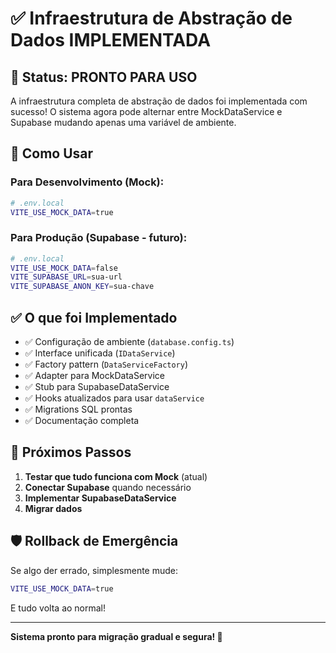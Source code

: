 # ✅ Infraestrutura de Abstração de Dados IMPLEMENTADA

## 🎯 Status: PRONTO PARA USO

A infraestrutura completa de abstração de dados foi implementada com sucesso! O sistema agora pode alternar entre MockDataService e Supabase mudando apenas uma variável de ambiente.

## 🔧 Como Usar

### Para Desenvolvimento (Mock):
```bash
# .env.local
VITE_USE_MOCK_DATA=true
```

### Para Produção (Supabase - futuro):
```bash
# .env.local
VITE_USE_MOCK_DATA=false
VITE_SUPABASE_URL=sua-url
VITE_SUPABASE_ANON_KEY=sua-chave
```

## ✅ O que foi Implementado

- ✅ Configuração de ambiente (`database.config.ts`)
- ✅ Interface unificada (`IDataService`)
- ✅ Factory pattern (`DataServiceFactory`)
- ✅ Adapter para MockDataService
- ✅ Stub para SupabaseDataService
- ✅ Hooks atualizados para usar `dataService`
- ✅ Migrations SQL prontas
- ✅ Documentação completa

## 🚀 Próximos Passos

1. **Testar que tudo funciona com Mock** (atual)
2. **Conectar Supabase** quando necessário
3. **Implementar SupabaseDataService**
4. **Migrar dados**

## 🛡️ Rollback de Emergência

Se algo der errado, simplesmente mude:
```bash
VITE_USE_MOCK_DATA=true
```

E tudo volta ao normal!

---

**Sistema pronto para migração gradual e segura! 🎉**